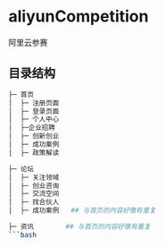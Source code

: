 # aliyunCompetition
阿里云参赛

## 目录结构

```bash
├─ 首页
│  ├─ 注册页面
│  ├─ 登录页面
│  ├─ 个人中心
│  ├─企业招聘
│  ├─ 创新创业
│  ├─ 成功案例
│  ├─ 政策解读

├─ 论坛
│  ├─ 关注领域
│  ├─ 创业咨询
│  ├─ 交流空间
│  ├─ 找合伙人
│  ├─ 成功案例   ## 与首页的内容好像有重复

├─ 资讯		 ## 与首页的内容好像有重复
```bash
